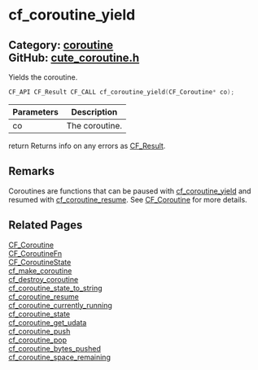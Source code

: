 [](../header.md ':include')

# cf_coroutine_yield

Category: [coroutine](/api_reference?id=coroutine)  
GitHub: [cute_coroutine.h](https://github.com/RandyGaul/cute_framework/blob/master/include/cute_coroutine.h)  
---

Yields the coroutine.

```cpp
CF_API CF_Result CF_CALL cf_coroutine_yield(CF_Coroutine* co);
```

Parameters | Description
--- | ---
co | The coroutine.
return    Returns info on any errors as [CF_Result](/utility/cf_result.md).

## Remarks

Coroutines are functions that can be paused with [cf_coroutine_yield](/coroutine/cf_coroutine_yield.md) and resumed with [cf_coroutine_resume](/coroutine/cf_coroutine_resume.md). See [CF_Coroutine](/coroutine/cf_coroutine.md)
for more details.

## Related Pages

[CF_Coroutine](/coroutine/cf_coroutine.md)  
[CF_CoroutineFn](/coroutine/cf_coroutinefn.md)  
[CF_CoroutineState](/coroutine/cf_coroutinestate.md)  
[cf_make_coroutine](/coroutine/cf_make_coroutine.md)  
[cf_destroy_coroutine](/coroutine/cf_destroy_coroutine.md)  
[cf_coroutine_state_to_string](/coroutine/cf_coroutine_state_to_string.md)  
[cf_coroutine_resume](/coroutine/cf_coroutine_resume.md)  
[cf_coroutine_currently_running](/coroutine/cf_coroutine_currently_running.md)  
[cf_coroutine_state](/coroutine/cf_coroutine_state.md)  
[cf_coroutine_get_udata](/coroutine/cf_coroutine_get_udata.md)  
[cf_coroutine_push](/coroutine/cf_coroutine_push.md)  
[cf_coroutine_pop](/coroutine/cf_coroutine_pop.md)  
[cf_coroutine_bytes_pushed](/coroutine/cf_coroutine_bytes_pushed.md)  
[cf_coroutine_space_remaining](/coroutine/cf_coroutine_space_remaining.md)  
